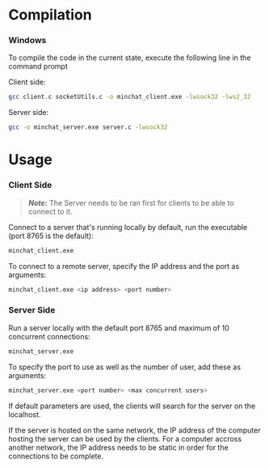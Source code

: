 # Compilation
### Windows
To compile the code in the current state, execute the following line in the command prompt

Client side:
```bash
gcc client.c socketUtils.c -o minchat_client.exe -lwsock32 -lws2_32
```

Server side:
```bash
gcc -o minchat_server.exe server.c -lwsock32
```

# Usage
### Client Side

> **_Note:_** The Server needs to be ran first for clients to be able to connect to it. 

Connect to a server that's running locally by default, run the executable (port 8765 is the default):
```bash
minchat_client.exe
```
To connect to a remote server, specify the IP address and the port as arguments:
```bash
minchat_client.exe <ip address> <port number>
```

### Server Side
Run a server locally with the default port 8765 and maximum of 10 concurrent connections:
```bash
minchat_server.exe
```
To specify the port to use as well as the number of user, add these as arguments:
```bash
minchat_server.exe <port number> <max concurrent users>
```


If default parameters are used, the clients will search for the server on the localhost. 

If the server is hosted on the same network, the IP address of the computer hosting the server can be used by the clients. For a computer accross another network, the IP address needs to be static in order for the connections to be complete.
